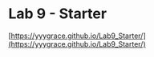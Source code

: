 # Lab 9 - Starter

[https://yyygrace.github.io/Lab9_Starter/](https://yyygrace.github.io/Lab9_Starter/)